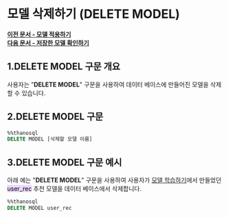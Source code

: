 # __모델 삭제하기 (DELETE MODEL)__

**[이전 문서 - 모델 적용하기](/how-to_guides/modelling/PREDICT_MODEL_SYNTAX/)**  
**[다음 문서 - 저장한 모델 확인하기](/how-to_guides/modelling/LIST_SYNTAX/)**

## __1.DELETE MODEL 구문 개요__ 

사용자는 "__DELETE MODEL__" 구문을 사용하여 데이터 베이스에 만들어진 모델을 삭제할 수 있습니다. 

## __2.DELETE MODEL 구문__

```sql
%%thanosql
DELETE MODEL [삭제할 모델 이름]
```

## __3.DELETE MODEL 구문 예시__

아래 예는 "__DELETE MODEL__" 구문을 사용하여 사용자가 [모델 학습하기]()에서 만들었던 <mark style="background-color:#E9D7FD ">user_rec</mark> 추천 모델을 데이터 베이스에서 삭제합니다.

```sql
%%thanosql
DELETE MODEL user_rec
```